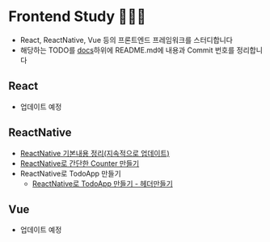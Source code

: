 # Frontend Study 👨🏻‍💻
- React, ReactNative, Vue 등의 프론트엔드 프레임워크를 스터디합니다
- 해당하는 TODO를 [docs](./docs)하위에 README.md에 내용과 Commit 번호를 정리합니다

## React
- 업데이트 예정

## ReactNative
- [ReactNative 기본내용 정리(지속적으로 업데이트)](docs/ReactNative/0-react-native-study.md)
- [ReactNative로 간단한 Counter 만들기](./docs/ReactNative/1-react-native-counterapp.md)
- ReactNative로 TodoApp 만들기
  - [ReactNative로 TodoApp 만들기 - 헤더만들기](./docs/ReactNattive/../ReactNative/2-react-native-todoapp-0.md)
## Vue
- 업데이트 예정


